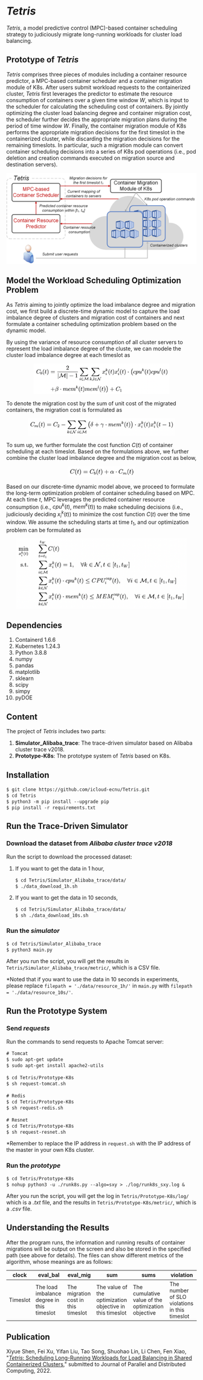 # ***Tetris***
*Tetris*, a model predictive control (MPC)-based container scheduling strategy to judiciously migrate long-running workloads for cluster load balancing.


## Prototype of *Tetris*
*Tetris* comprises three pieces of modules including a container resource predictor, a MPC-based container scheduler and a container migration module of K8s. After users submit workload requests to the containerized cluster, *Tetris* first leverages the predictor to estimate the resource consumption of containers over a given time window $W$, which is input to the scheduler for calculating the scheduling cost of containers. By jointly optimizing the cluster load balancing degree and container migration cost, the scheduler further decides the appropriate migration plans during the period of time window $W$. Finally, the container migration module of K8s performs the appropriate migration decisions for the first timeslot in the containerized cluster, while discarding the migration decisions for the remaining timeslots. In particular, such a migration module can convert container scheduling decisions into a series of K8s pod operations (i.e., pod deletion and creation commands executed on migration source and destination servers).

![](images/prototype.png)


## Model the Workload Scheduling Optimization Problem
As *Tetris* aiming to jointly optimize the load imbalance degree and migration cost, we first build a discrete-time dynamic model to capture the load imbalance degree of clusters and migration cost of containers and next formulate a container scheduling optimization problem based on the dynamic model.

By using the variance of resource consumption of all cluster servers to represent the load imbalance degree of the cluste, we can modele the cluster load imbalance degree at each timeslot as

<div align=center><img width="360" height="80" src="images/load_imbalance.png"/></div>

To denote the migration cost by the sum of unit cost of the migrated containers, the migration cost is formulated as

<div align=center><img width="390" height="45" src="images/migration_cost.png"/></div>

To sum up, we further formulate the cost function $C(t)$ of container scheduling at each timeslot. Based on the formulations above, we further combine the cluster load imbalance degree and the migration cost as below,

<div align=center><img width="180" height="28" src="images/discrete_time.png"/></div>

Based on our discrete-time dynamic model above, we proceed to formulate the long-term optimization problem of container scheduling based on MPC. At each time $t$, MPC leverages the predicted container resource consumption (i.e., $cpu^{k}(t)$, $mem^{k}(t)$) to make scheduling decisions (i.e., judiciously deciding $x_{i}^{k}(t)$) to minimize the cost function $C(t)$ over the time window. We assume the scheduling starts at time $t_{1}$, and our optimization problem can be formulated as

<div align=center><img width="450" height="185" src="images/optimization_problem.png"/></div>


## Dependencies
1. Containerd 1.6.6
2. Kubernetes 1.24.3
3. Python 3.8.8
4. numpy
5. pandas
6. matplotlib
7. sklearn
8. scipy
9.  simpy
10. pyDOE


## Content
The project of *Tetris* includes two parts:
1. **Simulator_Alibaba_trace**: The trace-driven simulator based on Alibaba cluster trace v2018.
2. **Prototype-K8s**: The prototype system of *Tetris* based on K8s.


## Installation
```
$ git clone https://github.com/icloud-ecnu/Tetris.git
$ cd Tetris
$ python3 -m pip install --upgrade pip
$ pip install -r requirements.txt
```


## Run the Trace-Driven Simulator
### Download the dataset from ***Alibaba cluster trace v2018***
Run the script to download the processed dataset:
1. If you want to get the data in 1 hour,
    ```
    $ cd Tetris/Simulator_Alibaba_trace/data/
    $ ./data_download_1h.sh
    ```

2. If you want to get the data in 10 seconds,
    ```
    $ cd Tetris/Simulator_Alibaba_trace/data/
    $ sh ./data_download_10s.sh
    ```


[//]: #仿真
### Run the ***simulator***
```
$ cd Tetris/Simulator_Alibaba_trace
$ python3 main.py
```

After you run the script, you will get the results in ```Tetris/Simulator_Alibaba_trace/metric/```, which is a CSV file. 

*Noted that if you want to use the data in 10 seconds in experiments, please replace ```filepath = './data/resource_1h/'``` in ```main.py``` with ```filepath = './data/resource_10s/'```.


[//]: #原型
## Run the Prototype System
### Send ***requests***
Run the commands to send requests to Apache Tomcat server:
```
# Tomcat
$ sudo apt-get update
$ sudo apt-get install apache2-utils

$ cd Tetris/Prototype-K8s
$ sh request-tomcat.sh

# Redis
$ cd Tetris/Prototype-K8s
$ sh request-redis.sh

# Resnet
$ cd Tetris/Prototype-K8s
$ sh request-resnet.sh
```
*Remember to replace the IP address in ```request.sh``` with the IP address of the master in your own K8s cluster.

### Run the ***prototype***
```
$ cd Tetris/Prototype-K8s
$ nohup python3 -u ./runk8s.py --algo=sxy > ./log/runk8s_sxy.log &
```

After you run the script, you will get the log in ```Tetris/Prototype-K8s/log/``` which is a *.txt* file, and the results in ```Tetris/Prototype-K8s/metric/```, which is a *.csv* file. 


## Understanding the Results
After the program runs, the information and running results of container migrations will be output on the screen and also be stored in the specified path (see above for details). The files can show different metrics of the algorithm, whose meanings are as follows:

| clock | eval_bal | eval_mig | sum | sums | violation |
| ----- | -------- | -------- | --- | ---- | --------- |
| Timeslot | The load imbalance degree in this timeslot | The migration cost in this timeslot | The value of the optimization objective in this timeslot | The cumulative value of the optimization objective | The number of SLO violations in this timeslot |


## Publication
Xiyue Shen, Fei Xu, Yifan Liu, Tao Song, Shuohao Lin, Li Chen, Fen Xiao, "[*Tetris*: Scheduling Long-Running Workloads for Load Balancing in Shared Containerized Clusters](https://github.com/icloud-ecnu/Tetris/raw/main/pdf/main.pdf)," submitted to Journal of Parallel and Distributed Computing, 2022.
